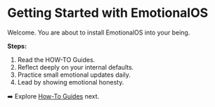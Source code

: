 # Getting Started with EmotionalOS

Welcome. You are about to install EmotionalOS into your being.

**Steps:**
1. Read the HOW-TO Guides.
2. Reflect deeply on your internal defaults.
3. Practice small emotional updates daily.
4. Lead by showing emotional honesty.

➡️ Explore [How-To Guides](How-To-Guides.md) next.